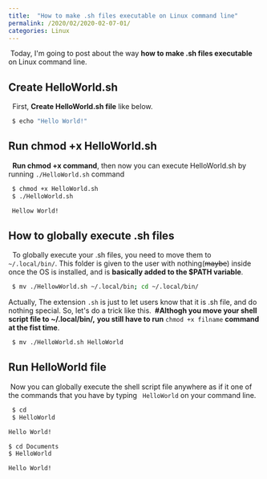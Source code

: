 ```yaml
---
title:  "How to make .sh files executable on Linux command line"
permalink: /2020/02/2020-02-07-01/
categories: Linux 
---
```

&nbsp;Today, I'm going to post about the way **how to make .sh files executable** on Linux command line.

## Create HelloWorld.sh 
&nbsp; First, **Create HelloWorld.sh file** like below.
```bash
 $ echo "Hello World!"
```

## Run chmod +x HelloWorld.sh 

&nbsp; **Run chmod +x command**, then now you can execute HelloWorld.sh by running ```./HelloWorld.sh``` command
```bash
 $ chmod +x HelloWorld.sh
 $ ./HelloWorld.sh
```
```bash
 Hellow World!
```
## How to globally execute .sh files 
&nbsp; To globally execute your .sh files, 
you need to move them to ```~/.local/bin/```.
This folder is given to the user with nothing(~~maybe~~) inside once the OS is installed, and is **basically added to the $PATH variable**. 

```bash
 $ mv ./HellowWorld.sh ~/.local/bin; cd ~/.local/bin/
```

Actually, The extension ```.sh``` is just to let users know that it is .sh file, and do nothing special. So, let's do a trick like this.
**&nbsp;#Althogh you move your shell script file to ~/.local/bin/,** **you still have to run** ```chmod +x filname``` **command at the fist time**.
```bash
 $ mv ./HelloWorld.sh HelloWorld
```
## Run HelloWorld file
&nbsp;Now you can globally execute the shell script file anywhere as if it one of the commands that you have by typing ``` HelloWorld``` on your command line. 
```bash
 $ cd
 $ HelloWorld
 ```
 ```bash
 Hello World!
 ```
 ```bash
 $ cd Documents
 $ HelloWorld
 ```
 ```bash
 Hello World!
```